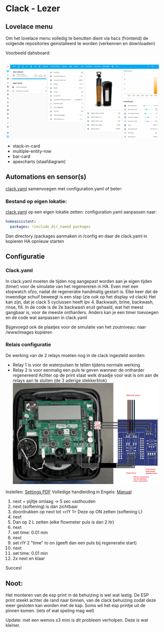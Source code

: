 # Clack - Lezer

## Lovelace menu
Om het lovelace menu volledig te benutten dient via hacs (frontend)
de volgende repositories geinstalleerd te worden (verkennen en downloaden)

Voorbeeld dahsboard: 
![Example](Printscreen_NL.jpg)

* stack-in-card
* multiple-entity-row
* bar-card
* apexcharts  (staafdiagram)

## Automations en sensor(s)
[clack.yaml](../clack.yaml) samenvoegen met configuration.yaml of beter:

### Bestand op eigen lokatie: 
[clack.yaml](../clack.yaml) op een eigen lokatie zetten:
configuration.yaml aanpassen naar:

```yml
homeassistant:
  packages: !include_dir_named packages
```

Dan directory /packages aanmaken in /config en daar de clack.yaml in kopieren
HA opnieuw starten

## Configuratie
### Clack.yaml
In clack.yaml moeten de tijden nog aangepast worden aan je eigen tijden (timer) voor de simulatie van het regenereren in HA.
Even met een stopwatch ofzo, nadat de regeneratie handmatig gestart is. Elke keer dat de inwendige schuif beweegt is een stap (zie ook op het display vd clack)
Het kan zijn, dat je clack 5 cyclussen heeft ipv 4. Backwash, brine, backwash, rinse, fill. In de code is de 2e backwash eruit gehaald, wat het meest gangbaar is, voor de meeste ontharders. Anders kan je een timer toevoegen en de code wat aanpassen in clack.yaml

Bijgevoegd ook de plaatjes voor de simulatie van het zoutniveau:
naar /www/images kopieren

### Relais configuratie
De werking van de 2 relays moeten nog in de clack ingesteld worden:
* Relay 1 is voor de waterpulsen te tellen tijdens normale werking
* Relay 2 is voor eenmalig een puls te geven wanneer de ontharder regenereerd
Achter op de print staat welk draadje voor wat is om aan de relays aan te sluiten (de 3 aderige stekkerblok) 
![aansluitingen](diagram.png)

Instellen: [Settings PDF](instelkaart%20clack%20ws1.pdf) Volledige handleiding in Engels: [Manual](Full-CLACKWS1-Manual.pdf)
1. next + pijltje omlaag -> 5 sec vasthouden
2. next (softening) is dan zichtbaar
3. doordrukken op next tot <rlY 1>  Deze op ON zetten (softening  L)
4. next
5. Dan op 2 L zetten  (elke flowmeter puls is dan 2 ltr)
6. next
7. set time: 0.01 min
8. next
9. set rlY 2 "time" to on  (geeft dan een puls bij regeneratie start)
10. next
11. set time: 0.01 min
12. 2x next en klaar

Succes!

## Noot:
Het monteren van de esp print in de behuizing is wel wat lastig.
De ESP print steekt achter de rand naar binnen, van de clack behuizing zodat deze weer gesloten kan worden met de kap.
Soms wil het esp printje uit de pinnen komen. (iets of wat speling mag wel)

Update: met een wemos s3 mini is dit probleem verholpen. Deze is wat kleiner.



